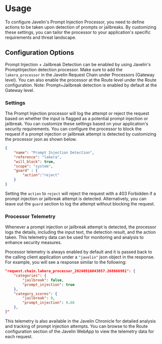 # Usage

To configure Javelin's Prompt Injection Processor, you need to define actions to be taken upon detection of prompts or jailbreaks. By customizing these settings, you can tailor the processor to your application's specific requirements and threat landscape.

## Configuration Options

Prompt Injection + Jailbreak Detection can be enabled by using Javelin's PromptInjection detection processor. Make sure to add the `lakera_processor` in the Javelin Request Chain  under Processors (Gateway level). You can also enable the processor at the Route level under the Route configuration. 
Note: Prompt+Jailbreak detection is enabled by default at the Gateway level.

### Settings

The Prompt Injection processor will log the attempt or reject the request based on whether the input is flagged as a potential prompt injection or jailbreak. You can customize these settings based on your application's security requirements. You can configure the processor to block the request if a prompt injection or jailbreak attempt is detected by customizing the processor json as shown below.

```json
{
    "name": "Prompt Injection Detection",
    "reference": "lakera",
    "will_block": true,
    "scope": "system",
    "guard" : {
        "action":"reject"
    }
}
```

Setting the `action` to `reject` will reject the request with a 403 Forbidden if a prompt injection or jailbreak attempt is detected. Alternatively, you can leave out the `guard` section to log the attempt without blocking the request.

### Processor Telemetry

Whenever a prompt injection or jailbreak attempt is detected, the processor logs the details, including the input text, the detection result, and the action taken. This telemetry data can be used for monitoring and analysis to enhance security measures.

Processor telemetry is always enabled by default and it is passed back to the calling client application under a `"javelin"` json object in the response. For example, you will see a response similar to the following:

```json
"request.chain.lakera_processor_20240916043857.268666981": {
    "categories": {
        "jailbreak": false,
        "prompt_injection": true
    },
    "category_scores": {
        "jailbreak": 0,
        "prompt_injection": 0.68
    },
}"
```

This telemetry is also available in the Javelin Chronicle for detailed analysis and tracking of prompt injection attempts. You can browse to the Route configuration section of the Javelin WebApp to view the telemetry data for each request.
